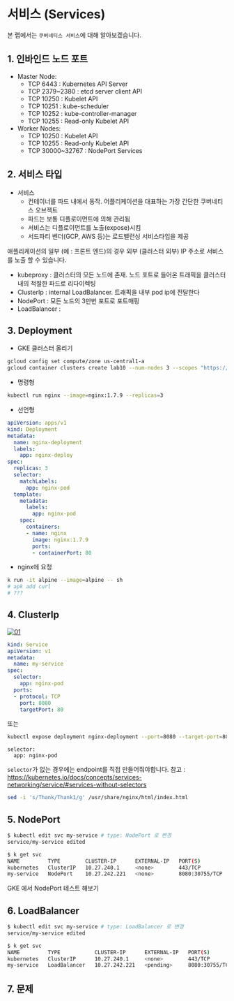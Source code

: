 #  서비스 (Services)

본 랩에서는 `쿠버네티스 서비스`에 대해 알아보겠습니다.

## 1. 인바인드 노드 포트

- Master Node:
  - TCP 6443 : Kubernetes API Server
  - TCP 2379~2380 : etcd server client API
  - TCP 10250 : Kubelet API
  - TCP 10251 : kube-scheduler
  - TCP 10252 : kube-controller-manager
  - TCP 10255 : Read-only Kubelet API
- Worker Nodes:
  - TCP 10250 : Kubelet API
  - TCP 10255 : Read-only Kubelet API
  - TCP 30000~32767 : NodePort Services

## 2. 서비스 타입

- 서비스
  - 컨테이너를 파드 내에서 동작. 어플리케이션을 대표하는 가장 간단한 쿠버네티스 오브젝트
  - 파드는 보통 디플로이먼트에 의해 관리됨
  - 서비스는 디플로이먼트를 노출(expose)시킴
  - 서드파티 벤더(GCP, AWS 등)는 로드밸런싱 서비스타입을 제공

애플리케이션의 일부 (예 : 프론트 엔드)의 경우 외부 (클러스터 외부) IP 주소로 서비스를 노출 할 수 있습니다.

- kubeproxy : 클러스터의 모든 노드에 존재. 노드 포트로 들어온 트래픽을 클러스터 내의 적절한 파드로 리다이렉팅
- ClusterIp : internal LoadBalancer. 트래픽을 내부 pod ip에 전달한다
- NodePort : 모든 노드의 3만번 포트로 포트매핑
- LoadBalancer :


## 3. Deployment

- GKE 클러스터 올리기
```sh
gcloud config set compute/zone us-central1-a
gcloud container clusters create lab10 --num-nodes 3 --scopes "https://www.googleapis.com/auth/projecthosting,storage-rw"
```

- 명령형
```sh
kubectl run nginx --image=nginx:1.7.9 --replicas=3
```

- 선언형
```yaml
apiVersion: apps/v1
kind: Deployment
metadata:
  name: nginx-deployment
  labels:
    app: nginx-deploy
spec:
  replicas: 3
  selector:
    matchLabels:
      app: nginx-pod
  template:
    metadata:
      labels:
        app: nginx-pod
    spec:
      containers:
      - name: nginx
        image: nginx:1.7.9
        ports:
        - containerPort: 80
```

- nginx에 요청
```sh
k run -it alpine --image=alpine -- sh
# apk add curl
# ???
```

## 4. ClusterIp

[![01](https://d33wubrfki0l68.cloudfront.net/27b2978647a8d7bdc2a96b213f0c0d3242ef9ce0/e8c9b/images/docs/services-iptables-overview.svg?raw=true)]()


```yaml
kind: Service
apiVersion: v1
metadata:
  name: my-service
spec:
  selector:
    app: nginx-pod
  ports:
  - protocol: TCP
    port: 8080
    targetPort: 80
```

또는

```sh
kubectl expose deployment nginx-deployment --port=8080 --target-port=80
```

```
selector:
  app: nginx-pod
```
`selector`가 없는 경우에는 endpoint를 직접 만들어줘야합니다.
참고 : https://kubernetes.io/docs/concepts/services-networking/service/#services-without-selectors

```sh
sed -i 's/Thank/Thank1/g' /usr/share/nginx/html/index.html
```

## 5. NodePort

```sh
$ kubectl edit svc my-service # type: NodePort 로 변경
service/my-service edited
```

```sh
$ k get svc
NAME         TYPE        CLUSTER-IP      EXTERNAL-IP   PORT(S)          AGE
kubernetes   ClusterIP   10.27.240.1     <none>        443/TCP          1h
my-service   NodePort    10.27.242.221   <none>        8080:30755/TCP   13m
```

GKE 에서 NodePort 테스트 해보기

## 6. LoadBalancer

```sh
$ kubectl edit svc my-service # type: LoadBalancer 로 변경
service/my-service edited
```

```sh
$ k get svc
NAME         TYPE           CLUSTER-IP      EXTERNAL-IP   PORT(S)          AGE
kubernetes   ClusterIP      10.27.240.1     <none>        443/TCP          1h
my-service   LoadBalancer   10.27.242.221   <pending>     8080:30755/TCP   22m
```

## 7. 문제
